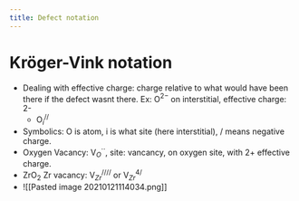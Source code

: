```yaml
---
title: Defect notation
---
```

# Kröger-Vink notation
- Dealing with effective charge: charge relative to what would have been there if the defect wasnt there. Ex: O$^{2-}$ on interstitial, effective charge: 2-
	- O$_i^{//}$
- Symbolics: O is atom, i is what site (here interstitial), / means negative charge.
- Oxygen Vacancy: V$_O^{\cdot \cdot}$, site: vancancy, on oxygen site, with 2+ effective charge.
- ZrO$_2$ Zr vacancy: V$_{Zr}^{////}$ or V$_{Zr}^{4/}$
- ![[Pasted image 20210121114034.png]]